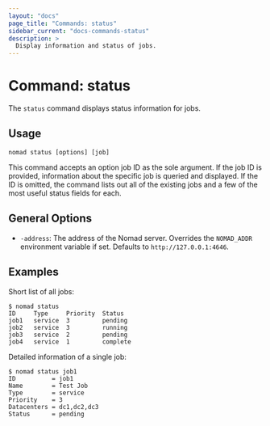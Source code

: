 ```yaml
---
layout: "docs"
page_title: "Commands: status"
sidebar_current: "docs-commands-status"
description: >
  Display information and status of jobs.
---
```


# Command: status

The `status` command displays status information for jobs.

## Usage

```
nomad status [options] [job]
```

This command accepts an option job ID as the sole argument. If the job ID is
provided, information about the specific job is queried and displayed. If the ID
is omitted, the command lists out all of the existing jobs and a few of the most
useful status fields for each.

## General Options

* `-address`: The address of the Nomad server. Overrides the `NOMAD_ADDR`
  environment variable if set. Defaults to `http://127.0.0.1:4646`.

## Examples

Short list of all jobs:

```
$ nomad status
ID     Type     Priority  Status
job1   service  3         pending
job2   service  3         running
job3   service  2         pending
job4   service  1         complete
```

Detailed information of a single job:

```
$ nomad status job1
ID          = job1
Name        = Test Job
Type        = service
Priority    = 3
Datacenters = dc1,dc2,dc3
Status      = pending
```
